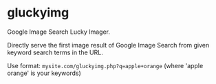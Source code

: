 # gluckyimg
Google Image Search Lucky Imager. 

Directly serve the first image result of Google Image Search from given keyword search terms in the URL.


Use format: `mysite.com/gluckyimg.php?q=apple+orange` (where 'apple orange' is your keywords)
